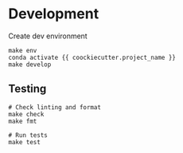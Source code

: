 # Development

Create dev environment

```
make env
conda activate {{ coockiecutter.project_name }}
make develop
```

## Testing

```
# Check linting and format
make check
make fmt

# Run tests
make test
```
